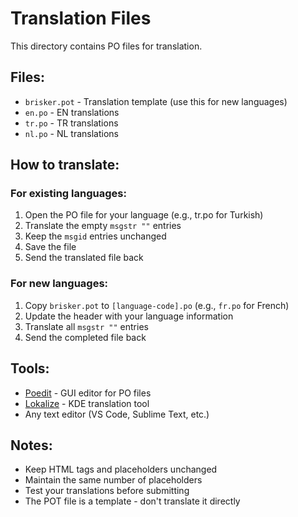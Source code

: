 # Translation Files

This directory contains PO files for translation.

## Files:
- `brisker.pot` - Translation template (use this for new languages)
- `en.po` - EN translations
- `tr.po` - TR translations
- `nl.po` - NL translations

## How to translate:

### For existing languages:
1. Open the PO file for your language (e.g., tr.po for Turkish)
2. Translate the empty `msgstr ""` entries
3. Keep the `msgid` entries unchanged
4. Save the file
5. Send the translated file back

### For new languages:
1. Copy `brisker.pot` to `[language-code].po` (e.g., `fr.po` for French)
2. Update the header with your language information
3. Translate all `msgstr ""` entries
4. Send the completed file back

## Tools:
- [Poedit](https://poedit.net/) - GUI editor for PO files
- [Lokalize](https://apps.kde.org/lokalize/) - KDE translation tool
- Any text editor (VS Code, Sublime Text, etc.)

## Notes:
- Keep HTML tags and placeholders unchanged
- Maintain the same number of placeholders
- Test your translations before submitting
- The POT file is a template - don't translate it directly
